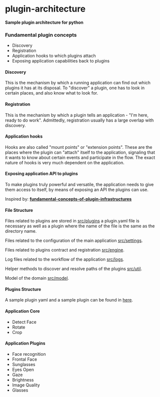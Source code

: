 # plugin-architecture

__Sample plugin architecture for python__

### Fundamental plugin concepts

- Discovery
- Registration
- Application hooks to which plugins attach
- Exposing application capabilities back to plugins

#### Discovery

This is the mechanism by which a running application can find out which plugins it has at its disposal.
To "discover" a plugin, one has to look in certain places, and also know what to look for.

#### Registration

This is the mechanism by which a plugin tells an application - "I'm here, ready to do work".
Admittedly, registration usually has a large overlap with discovery.

#### Application hooks

Hooks are also called "mount points" or "extension points".
These are the places where the plugin can "attach" itself to the application,
signaling that it wants to know about certain events and participate in the flow.
The exact nature of hooks is very much dependent on the application.

#### Exposing application API to plugins

To make plugins truly powerful and versatile, the application needs to give them access to itself,
by means of exposing an API the plugins can use.

Inspired by: **[fundamental-concepts-of-plugin-infrastructures](https://eli.thegreenplace.net/2012/08/07/fundamental-concepts-of-plugin-infrastructures)**


#### File Structure
Files related to plugins are stored in [src/plugins](https://github.com/FotoFaces/FotoFaces/tree/dev/src/plugins) a plugin.yaml file is necessary as well as a plugin where the name of the file is the same as the directory name.

Files related to the configuration of the main application [src/settings](https://github.com/FotoFaces/FotoFaces/tree/dev/src/settings).

Files related to plugins contract and registration [src/engine](https://github.com/FotoFaces/FotoFaces/tree/dev/src/engine).

Log files related to the workflow of the application [src/logs](https://github.com/FotoFaces/FotoFaces/tree/dev/src/logs).

Helper methods to discover and resolve paths of the plugins [src/util](https://github.com/FotoFaces/FotoFaces/tree/dev/src/util).

Model of the domain [src/model](https://github.com/FotoFaces/FotoFaces/tree/dev/src/model).

#### Plugins Structure

A sample plugin yaml and a sample plugin can be found in [here](https://github.com/FotoFaces/FotoFaces/tree/dev/src/plugins/sample-plugin).

#### Application Core

- Detect Face
- Rotate
- Crop

#### Application Plugins

- Face recognition
- Frontal Face
- Sunglasses
- Eyes Open
- Gaze
- Brightness
- Image Quality
- Glasses
